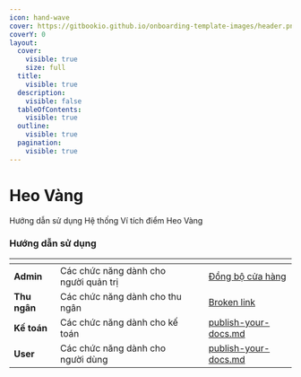 ```yaml
---
icon: hand-wave
cover: https://gitbookio.github.io/onboarding-template-images/header.png
coverY: 0
layout:
  cover:
    visible: true
    size: full
  title:
    visible: true
  description:
    visible: false
  tableOfContents:
    visible: true
  outline:
    visible: true
  pagination:
    visible: true
---
```


# Heo Vàng

Hướng dẫn sử dụng Hệ thống Ví tích điểm Heo Vàng

### Hướng dẫn sử dụng

<table data-view="cards"><thead><tr><th></th><th></th><th data-hidden data-card-cover data-type="files"></th><th data-hidden></th><th data-hidden data-card-target data-type="content-ref"></th></tr></thead><tbody><tr><td><strong>Admin</strong></td><td>Các chức năng dành cho người quản trị</td><td></td><td></td><td><a href="admin/dongbocuahang.md">Đồng bộ cửa hàng</a></td></tr><tr><td><strong>Thu ngân</strong></td><td>Các chức năng dành cho thu ngân</td><td></td><td></td><td><a href="cashier/baocaogd.md">Broken link</a></td></tr><tr><td><strong>Kế toán</strong></td><td>Các chức năng dành cho kế toán</td><td></td><td></td><td><a href="accountant">publish-your-docs.md</a></td></tr><tr><td><strong>User</strong></td><td>Các chức năng dành cho người dùng</td><td></td><td></td><td><a href="user/dangky.md">publish-your-docs.md</a></td></tr></tbody></table>
